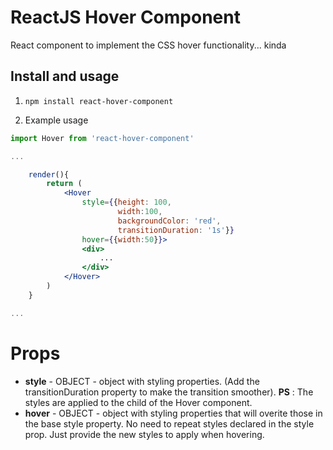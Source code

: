 # ReactJS Hover Component

React component to implement the CSS hover functionality... kinda

## Install and usage


1. `npm install react-hover-component`

2. Example usage 
   
``` jsx
import Hover from 'react-hover-component'

...

    render(){
        return (
            <Hover 
                style={{height: 100, 
                        width:100, 
                        backgroundColor: 'red',
                        transitionDuration: '1s'}}
                hover={{width:50}}>
                <div>
                    ...
                </div>
            </Hover> 
        )
    }

...
```

# Props

* **style** - OBJECT - object with styling properties. (Add the transitionDuration property to make the transition smoother). **PS** : The styles are applied to the child of the Hover component.
* **hover** - OBJECT - object with styling properties that will overite those in the base style property. No need to repeat styles declared in the style prop. Just provide the new styles to apply when hovering.